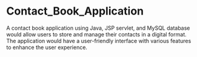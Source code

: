# Contact_Book_Application
A contact book application using Java, JSP servlet, and MySQL database would allow users to store and manage their contacts in a digital format. The application would have a user-friendly interface with various features to enhance the user experience.
